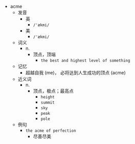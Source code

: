 - acme
  - 发音
    - 英
      - `/'ækmi/`
    - 美
      - `/'ækmi/`
  - 词义
    - n.
      - 顶点，顶端
        - `the best and highest level of something`
  - 记忆
    - 超越自我 (me)， 必将达到人生成功的顶点 (acme)
  - 近义词
    - n.
      - 顶点，极点；最高点
        - `height`
        - `summit`
        - `sky`
        - `peak`
        - `pole`
  - 例句
    - `the acme of perfection`
      - 尽善尽美

